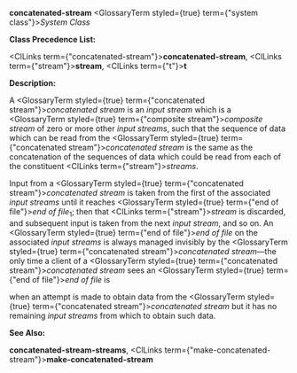**concatenated-stream** <GlossaryTerm styled={true} term={"system class"}><i>System Class</i></GlossaryTerm> 



**Class Precedence List:** 



<ClLinks  term={"concatenated-stream"}><b>concatenated-stream</b></ClLinks>, <ClLinks  term={"stream"}><b>stream</b></ClLinks>, <ClLinks  term={"t"}><b>t</b></ClLinks> 



**Description:** 



A <GlossaryTerm styled={true} term={"concatenated stream"}><i>concatenated stream</i></GlossaryTerm> is an *input stream* which is a <GlossaryTerm styled={true} term={"composite stream"}><i>composite stream</i></GlossaryTerm> of zero or more other *input streams*, such that the sequence of data which can be read from the <GlossaryTerm styled={true} term={"concatenated stream"}><i>concatenated stream</i></GlossaryTerm> is the same as the concatenation of the sequences of data which could be read from each of the constituent <ClLinks  term={"stream"}><i>streams</i></ClLinks>. 



Input from a <GlossaryTerm styled={true} term={"concatenated stream"}><i>concatenated stream</i></GlossaryTerm> is taken from the first of the associated *input streams* until it reaches <GlossaryTerm styled={true} term={"end of file"}><i>end of file</i></GlossaryTerm><sub>1</sub>; then that <ClLinks  term={"stream"}><i>stream</i></ClLinks> is discarded, and subsequent input is taken from the next *input stream*, and so on. An <GlossaryTerm styled={true} term={"end of file"}><i>end of file</i></GlossaryTerm> on the associated *input streams* is always managed invisibly by the <GlossaryTerm styled={true} term={"concatenated stream"}><i>concatenated stream</i></GlossaryTerm>—the only time a client of a <GlossaryTerm styled={true} term={"concatenated stream"}><i>concatenated stream</i></GlossaryTerm> sees an <GlossaryTerm styled={true} term={"end of file"}><i>end of file</i></GlossaryTerm> is 







 



 



when an attempt is made to obtain data from the <GlossaryTerm styled={true} term={"concatenated stream"}><i>concatenated stream</i></GlossaryTerm> but it has no remaining *input streams* from which to obtain such data. 



**See Also:** 



**concatenated-stream-streams**, <ClLinks  term={"make-concatenated-stream"}><b>make-concatenated-stream</b></ClLinks> 




